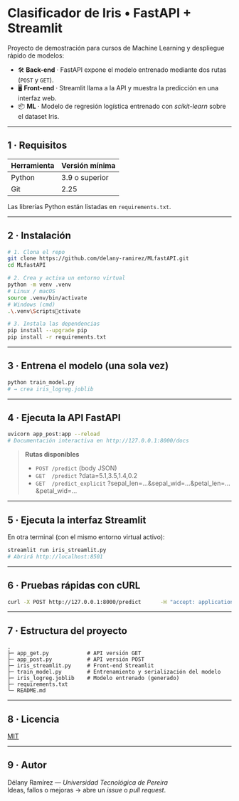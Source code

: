 # Clasificador de Iris • FastAPI + Streamlit

Proyecto de demostración para cursos de Machine Learning y despliegue rápido de modelos:

* 🛠️ **Back-end** · FastAPI expone el modelo entrenado mediante dos rutas (`POST` y `GET`).
* 🖥️ **Front-end** · Streamlit llama a la API y muestra la predicción en una interfaz web.
* 📦 **ML** · Modelo de regresión logística entrenado con *scikit-learn* sobre el dataset Iris.

---

## 1 · Requisitos

| Herramienta | Versión mínima |
|-------------|----------------|
| Python      | 3.9 o superior |
| Git         | 2.25           |

Las librerías Python están listadas en `requirements.txt`.

---

## 2 · Instalación

```bash
# 1. Clona el repo
git clone https://github.com/delany-ramirez/MLfastAPI.git
cd MLfastAPI

# 2. Crea y activa un entorno virtual
python -m venv .venv
# Linux / macOS
source .venv/bin/activate
# Windows (cmd)
.\.venv\Scriptsctivate

# 3. Instala las dependencias
pip install --upgrade pip
pip install -r requirements.txt
```

---

## 3 · Entrena el modelo (una sola vez)

```bash
python train_model.py
# → crea iris_logreg.joblib
```

---

## 4 · Ejecuta la API FastAPI

```bash
uvicorn app_post:app --reload
# Documentación interactiva en http://127.0.0.1:8000/docs
```

> **Rutas disponibles**
>
> * `POST /predict`   (body JSON)  
> * `GET  /predict`   ?data=5.1,3.5,1.4,0.2  
> * `GET  /predict_explicit`   ?sepal_len=…&sepal_wid=…&petal_len=…&petal_wid=…

---

## 5 · Ejecuta la interfaz Streamlit

En otra terminal (con el mismo entorno virtual activo):

```bash
streamlit run iris_streamlit.py
# Abrirá http://localhost:8501
```

---

## 6 · Pruebas rápidas con cURL

```bash
curl -X POST http://127.0.0.1:8000/predict      -H "accept: application/json"      -H "Content-Type: application/json"      -d "{"data":[5.1,3.5,1.4,0.2]}"
```

---

## 7 · Estructura del proyecto

```
.
├─ app_get.py            # API versión GET
├─ app_post.py           # API versión POST
├─ iris_streamlit.py     # Front-end Streamlit
├─ train_model.py        # Entrenamiento y serialización del modelo
├─ iris_logreg.joblib    # Modelo entrenado (generado)
├─ requirements.txt
└─ README.md
```

---

## 8 · Licencia

[MIT](LICENSE)

---

## 9 · Autor

Délany Ramírez — *Universidad Tecnológica de Pereira*  
Ideas, fallos o mejoras → abre un *issue* o *pull request*.
